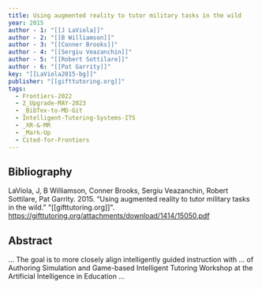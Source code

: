 ```yaml
---
title: Using augmented reality to tutor military tasks in the wild
year: 2015
author - 1: "[[J LaViola]]"
author - 2: "[[B Williamson]]"
author - 3: "[[Conner Brooks]]"
author - 4: "[[Sergiu Veazanchin]]"
author - 5: "[[Robert Sottilare]]"
author - 6: "[[Pat Garrity]]"
key: "[[LaViola2015-bg]]"
publisher: "[[gifttutoring.org]]"
tags:
  - Frontiers-2022
  - 2_Upgrade-MAY-2023
  - _BibTex-to-MD-Git
  - Intelligent-Tutoring-Systems-ITS
  - _XR-&-MR
  - _Mark-Up
  - Cited-for-Frontiers
---
```


## Bibliography
LaViola, J, B Williamson, Conner Brooks, Sergiu Veazanchin, Robert Sottilare, Pat Garrity. 2015. “Using augmented reality to tutor military tasks in the wild.” "[[gifttutoring.org]]". https://gifttutoring.org/attachments/download/1414/15050.pdf

## Abstract
… The goal is to more closely align intelligently guided instruction with … of Authoring Simulation and Game-based Intelligent Tutoring Workshop at the Artificial Intelligence in Education …